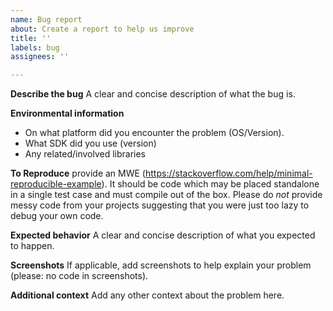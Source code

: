 ```yaml
---
name: Bug report
about: Create a report to help us improve
title: ''
labels: bug
assignees: ''

---
```


**Describe the bug**
A clear and concise description of what the bug is.

**Environmental information**
- On what platform did you encounter the problem (OS/Version).
- What SDK did you use (version)
- Any related/involved libraries

**To Reproduce**
provide an MWE (https://stackoverflow.com/help/minimal-reproducible-example). It should be code which may be placed standalone in a single test case and must compile out of the box. Please do *not* provide messy code from your projects suggesting that you were just too lazy to debug your own code.

**Expected behavior**
A clear and concise description of what you expected to happen.

**Screenshots**
If applicable, add screenshots to help explain your problem (please: no code in screenshots).

**Additional context**
Add any other context about the problem here.
